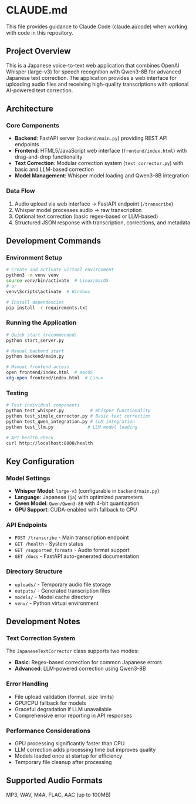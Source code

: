 # CLAUDE.md

This file provides guidance to Claude Code (claude.ai/code) when working with code in this repository.

## Project Overview

This is a Japanese voice-to-text web application that combines OpenAI Whisper (large-v3) for speech recognition with Qwen3-8B for advanced Japanese text correction. The application provides a web interface for uploading audio files and receiving high-quality transcriptions with optional AI-powered text correction.

## Architecture

### Core Components
- **Backend**: FastAPI server (`backend/main.py`) providing REST API endpoints
- **Frontend**: HTML5/JavaScript web interface (`frontend/index.html`) with drag-and-drop functionality
- **Text Correction**: Modular correction system (`text_corrector.py`) with basic and LLM-based correction
- **Model Management**: Whisper model loading and Qwen3-8B integration

### Data Flow
1. Audio upload via web interface → FastAPI endpoint (`/transcribe`)
2. Whisper model processes audio → raw transcription
3. Optional text correction (basic regex-based or LLM-based)
4. Structured JSON response with transcription, corrections, and metadata

## Development Commands

### Environment Setup
```bash
# Create and activate virtual environment
python3 -m venv venv
source venv/bin/activate  # Linux/macOS
# or
venv\Scripts\activate  # Windows

# Install dependencies
pip install -r requirements.txt
```

### Running the Application
```bash
# Quick start (recommended)
python start_server.py

# Manual backend start
python backend/main.py

# Manual frontend access
open frontend/index.html  # macOS
xdg-open frontend/index.html  # Linux
```

### Testing
```bash
# Test individual components
python test_whisper.py          # Whisper functionality
python test_simple_corrector.py # Basic text correction
python test_qwen_integration.py # LLM integration
python test_llm.py             # LLM model loading

# API health check
curl http://localhost:8000/health
```

## Key Configuration

### Model Settings
- **Whisper Model**: `large-v3` (configurable in `backend/main.py`)
- **Language**: Japanese (`ja`) with optimized parameters
- **Qwen Model**: `Qwen/Qwen3-8B` with 4-bit quantization
- **GPU Support**: CUDA-enabled with fallback to CPU

### API Endpoints
- `POST /transcribe` - Main transcription endpoint
- `GET /health` - System status
- `GET /supported_formats` - Audio format support
- `GET /docs` - FastAPI auto-generated documentation

### Directory Structure
- `uploads/` - Temporary audio file storage
- `outputs/` - Generated transcription files
- `models/` - Model cache directory
- `venv/` - Python virtual environment

## Development Notes

### Text Correction System
The `JapaneseTextCorrector` class supports two modes:
- **Basic**: Regex-based correction for common Japanese errors
- **Advanced**: LLM-powered correction using Qwen3-8B

### Error Handling
- File upload validation (format, size limits)
- GPU/CPU fallback for models
- Graceful degradation if LLM unavailable
- Comprehensive error reporting in API responses

### Performance Considerations
- GPU processing significantly faster than CPU
- LLM correction adds processing time but improves quality
- Models loaded once at startup for efficiency
- Temporary file cleanup after processing

## Supported Audio Formats
MP3, WAV, M4A, FLAC, AAC (up to 100MB)